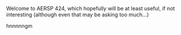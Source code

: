 Welcome to AERSP 424, which hopefully will be at least useful, if not interesting (although even that may be asking too much...)

hnnnnngm

